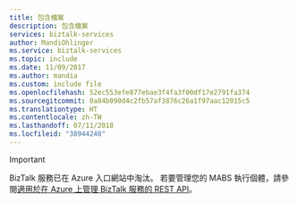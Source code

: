 ```yaml
---
title: 包含檔案
description: 包含檔案
services: biztalk-services
author: MandiOhlinger
ms.service: biztalk-services
ms.topic: include
ms.date: 11/09/2017
ms.author: mandia
ms.custom: include file
ms.openlocfilehash: 52ec553efe877ebae3f4fa3f00df17e2791fa374
ms.sourcegitcommit: 0a84b090d4c2fb57af3876c26a1f97aac12015c5
ms.translationtype: HT
ms.contentlocale: zh-TW
ms.lasthandoff: 07/11/2018
ms.locfileid: "38944240"
---
```

> [!IMPORTANT]
> BizTalk 服務已在 Azure 入口網站中淘汰。 若要管理您的 MABS 執行個體，請參閱[適用於在 Azure 上管理 BizTalk 服務的 REST API](https://msdn.microsoft.com/library/azure/dn232347.aspx)。